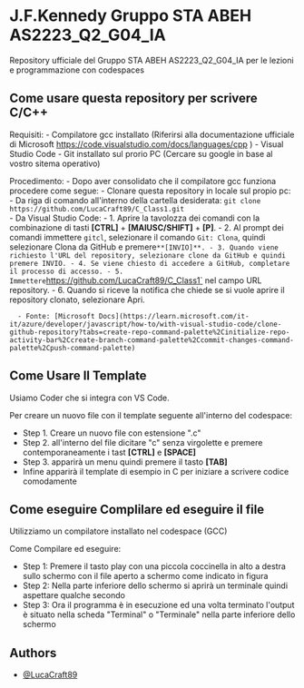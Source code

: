 # J.F.Kennedy Gruppo STA ABEH AS2223_Q2_G04_IA
Repository ufficiale del Gruppo STA ABEH AS2223_Q2_G04_IA per le lezioni e programmazione con codespaces

## Come usare questa repository per scrivere C/C++

Requisiti:
     - Compilatore gcc installato (Riferirsi alla documentazione ufficiale di Microsoft https://code.visualstudio.com/docs/languages/cpp )
     - Visual Studio Code 
     - Git installato sul prorio PC (Cercare su google in base al vostro sitema operativo)

Procedimento:
     - Dopo aver consolidato che il compilatore gcc funziona procedere come segue:
     - Clonare questa repository in locale sul propio pc:
          - Da riga di comando all'interno della cartella desiderata:
            ```git clone https://github.com/LucaCraft89/C_Class1.git```         
          - Da Visual Studio Code:
             - 1. Aprire la tavolozza dei comandi con la combinazione di tasti **[CTRL]** + **[MAIUSC/SHIFT]** + **[P]**.
             - 2. Al prompt dei comandi immettere `gitcl`, selezionare il comando `Git: Clona`, quindi selezionare Clona da GitHub e premere` **[INVIO]**.
             - 3. Quando viene richiesto l'URL del repository, selezionare clone da GitHub e quindi premere INVIO.
             - 4. Se viene chiesto di accedere a GitHub, completare il processo di accesso.
             - 5. Immettere `https://github.com/LucaCraft89/C_Class1` nel campo URL repository.
             - 6. Quando si riceve la notifica che chiede se si vuole aprire il repository clonato, selezionare Apri.

      - Fonte: [Microsoft Docs](https://learn.microsoft.com/it-it/azure/developer/javascript/how-to/with-visual-studio-code/clone-github-repository?tabs=create-repo-command-palette%2Cinitialize-repo-activity-bar%2Ccreate-branch-command-palette%2Ccommit-changes-command-palette%2Cpush-command-palette)

## Come Usare Il Template

Usiamo Coder che si integra con VS Code.

Per creare un nuovo file con il template seguente all'interno del codespace:

- Step 1. Creare un nuovo file con estensione ".c"
- Step 2. all'interno del file dicitare "c" senza virgolette e premere contemporaneamente i tast **[CTRL]** e **[SPACE]**
- Step 3. apparirà un menu quindi premere il tasto **[TAB]**
- Infine apparirà il template di esempio in C per iniziare a scrivere codice comodamente

## Come eseguire Complilare ed eseguire il file

Utilizziamo un compilatore installato nel codespace (GCC) 

Come Compilare ed eseguire:

- Step 1: Premere il tasto play con una piccola coccinella in alto a destra sullo schermo con il file aperto a schermo come indicato in figura
- Step 2: Nella parte inferiore dello schermo si aprirà un terminale quindi aspettare qualche secondo 
- Step 3: Ora il programma è in esecuzione ed una volta terminato l'output è situato nella scheda "Terminal" o "Terminale" nella parte inferiore dello schermo

## Authors

- [@LucaCraft89](https://github.com/LucaCraft89)